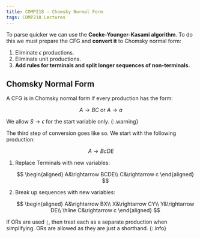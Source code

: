 ```yaml
---
title: COMP218 - Chomsky Normal Form
tags: COMP218 Lectures
---
```

To parse quicker we can use the **Cocke-Younger-Kasami algorithm**. To do this we must prepare the CFG and **convert it** to Chomsky normal form:

1. Eliminate $\epsilon$ productions.
1. Eliminate unit productions.
1. **Add rules for terminals and split longer sequences of non-terminals.**

## Chomsky Normal Form
A CFG is in Chomsky normal form if every production has the form:

$$
A\rightarrow BC\text{ or }A\rightarrow a
$$

We allow $S\rightarrow\epsilon$ for the start variable only.
{:.warning}

The third step of conversion goes like so. We start with the following production:

$$
A\rightarrow BcDE
$$

1. Replace Terminals with new variables:
	
	$$
	\begin{aligned}
	A&\rightarrow BCDE\\
	C&\rightarrow c
	\end{aligned}
	$$
1. Break up sequences with new variables:

	$$
	\begin{aligned}
	A&\rightarrow BX\\
	X&\rightarrow CY\\
	Y&\rightarrow DE\\
	\hline
	C&\rightarrow c
	\end{aligned}
	$$

If ORs are used `|`, then treat each as a separate production when simplifying. ORs are allowed as they are just a shorthand.
{:.info}